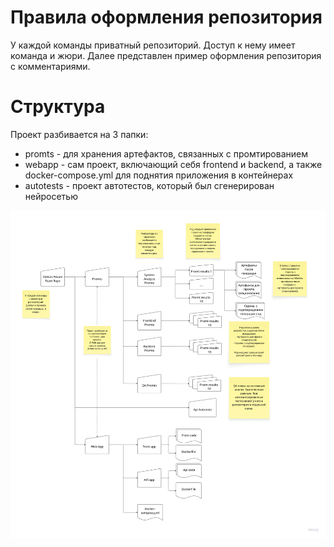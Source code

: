 # Правила оформления репозитория
У каждой команды приватный репозиторий. Доступ к нему имеет команда и жюри. Далее представлен пример оформления репозитория с комментариями.

# Структура
Проект разбивается на 3 папки:
 - promts - для хранения артефактов, связанных с промтированием
 - webapp - сам проект, включающий себя frontend и backend, а также docker-compose.yml для поднятия приложения в контейнерах
 - autotests - проект автотестов, который был сгенерирован нейросетью

![structure.png](structure.png)